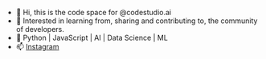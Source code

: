 - 👋 Hi, this is the code space for @codestudio.ai
- 👀 Interested in learning from, sharing and contributing to, the community of developers.
- 🌱 Python | JavaScript | AI | Data Science | ML
- 📫 [Instagram](https://www.instagram.com/codestudio.ai/)

<!---
codestudiodotai/codestudiodotai is a ✨ special ✨ repository because its `README.md` (this file) appears on your GitHub profile.
You can click the Preview link to take a look at your changes.
- 💞️ I’m looking to collaborate on ...
--->
